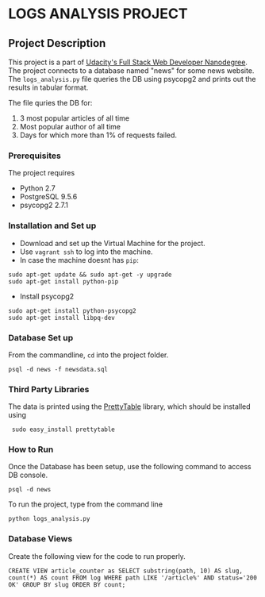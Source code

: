 # LOGS ANALYSIS PROJECT

## Project Description

This project is a part of [Udacity's Full Stack Web Developer Nanodegree](https://www.udacity.com/course/full-stack-web-developer-nanodegree--nd004).
The project connects to a database named "news" for some news website. The `logs_analysis.py` file queries the DB using psycopg2 and prints out the results in tabular format.

The file quries the DB for:
1. 3 most popular articles of all time
2. Most popular author of all time
3. Days for which more than 1% of requests failed.

### Prerequisites

The project requires
* Python 2.7
* PostgreSQL 9.5.6
* psycopg2 2.7.1

### Installation and Set up

* Download and set up the Virtual Machine for the project.
* Use `vagrant ssh` to log into the machine.
* In case the machine doesnt has `pip`:

```
sudo apt-get update && sudo apt-get -y upgrade
sudo apt-get install python-pip
```
* Install psycopg2
```
sudo apt-get install python-psycopg2
sudo apt-get install libpq-dev
```

### Database Set up

From the commandline, `cd` into the project folder.
```
psql -d news -f newsdata.sql
```

### Third Party Libraries
The data is printed using the [PrettyTable](https://code.google.com/archive/p/prettytable/) library, which should be installed using
```
 sudo easy_install prettytable
```

### How to Run
Once the Database has been setup, use the following command to access DB console.
```
psql -d news
```
To run the project, type from the command line
```
python logs_analysis.py
``` 

### Database Views
Create the following view for the code to run properly.

```
CREATE VIEW article_counter as SELECT substring(path, 10) AS slug, count(*) AS count FROM log WHERE path LIKE '/article%' AND status='200 OK' GROUP BY slug ORDER BY count;

```

